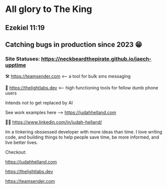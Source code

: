 # All glory to The King
## Ezekiel 11:19
## Catching bugs in production since 2023 😁
### Site Statuses: https://neckbeardthepirate.github.io/jaech-upptime


🛠️ https://teamsender.com <-- a tool for bulk sms messaging  

🔬 https://thelightlabs.dev <-- high functioning tools for fellow dumb phone users

Intends not to get replaced by AI

See work examples here --> https://judahhelland.com

💼💼 https://www.linkedin.com/in/judah-helland/


Im a tinkering obssessed developer with more ideas than time. I love writing code, and building things to help people save time, be more informed, and live better lives.

Checkout:  

 https://judahhelland.com  
 
 https://thelightlabs.dev  
 
 https://teamsender.com
 
